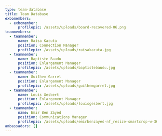 ```yaml
---
type: team-database
title: Team Database
exbomembers:
  - exbomember:
      profilepic: /assets/uploads/board-recovered-06.png
teammembers:
  - teammember:
      name: Raisa Kacuta
      position: Connection Manager
      profilepic: /assets/uploads/raisakacuta.jpg
  - teammember:
      name: Baptiste Baudu
      position: Enlargement Manager
      profilepic: /assets/uploads/baptistebaudu.jpg
  - teammember:
      name: Guilhem Garrel
      position: Enlargement Manager
      profilepic: /assets/uploads/guilhemgarrel.jpg
  - teammember:
      name: Louis Gesbert
      position: Enlargement Manager
      profilepic: /assets/uploads/louisgesbert.jpg
  - teammember:
      name: Emir Ben Zayed
      position: Communications Manager
      profilepic: /assets/uploads/emirbenzayed-nf_resize-smartcrop-w-300-h-300.jpg
ambassadors: []
---
```


